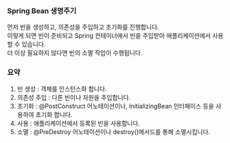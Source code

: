 ### Spring Bean 생명주기
먼저 빈을 생성하고, 의존성을 주입하고 초기화를 진행합니다. <br>
이렇게 되면 빈이 준비되고 Spring 컨테이너에서 빈을 주입받아 애플리케이션에서 사용할 수 있습니다. <br>
더 이상 필요하지 않다면 빈의 소멸 작업이 수행됩니다.

### 요약
1. 빈 생성 : 객체를 인스턴스화 합니다.
2. 의존성 주입 : 다른 빈이나 자원을 주입합니다.
3. 초기화 : @PostConstruct 어노테이션이나, InitializingBean 인터페이스 등을 사용하여 초기화 합니다.
5. 사용 : 애플리케이션에서 등록된 빈을 사용합니다.
6. 소멸 : @PreDestroy 어노테이션이나 destroy()메서드를 통해 소멸시킵니다.
